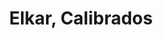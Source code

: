 ---
title: "Elkar, Calibrados"
url: /soraluze-placencia-de-las-armas/elkar-calibrados/
shop: hardware
---